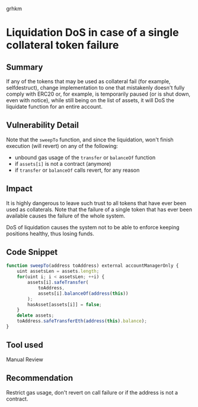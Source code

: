 grhkm
# Liquidation DoS in case of a single collateral token failure

## Summary

If any of the tokens that may be used as collateral fail (for example, selfdestruct), change implementation to one that mistakenly doesn't fully comply with ERC20 or, for example, is temporarily paused (or is shut down, even with notice), while still being on the list of assets, it will DoS the liquidate function for an entire account.

## Vulnerability Detail

Note that the `sweepTo` function, and since the liquidation, won't finish execution (will revert) on any of the following:
- unbound gas usage of the `transfer` or `balanceOf` function
- if `assets[i]` is not a contract (anymore)
- if `transfer` or `balanceOf` calls revert, for any reason

## Impact

It is highly dangerous to leave such trust to all tokens that have ever been used as collaterals. Note that the failure of a single token that has ever been available causes the failure of the whole system.

DoS of liquidation causes the system not to be able to enforce keeping positions healthy, thus losing funds.

## Code Snippet

```js
function sweepTo(address toAddress) external accountManagerOnly {
	uint assetsLen = assets.length;
	for(uint i; i < assetsLen; ++i) {
		assets[i].safeTransfer(
			toAddress,
			assets[i].balanceOf(address(this))
		);
		hasAsset[assets[i]] = false;
	}
	delete assets;
	toAddress.safeTransferEth(address(this).balance);
}
```

## Tool used

Manual Review

## Recommendation

Restrict gas usage, don't revert on call failure or if the address is not a contract.
